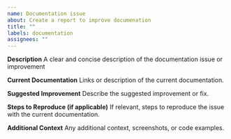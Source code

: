 ```yaml
---
name: Documentation issue
about: Create a report to improve documenation
title: ""
labels: documentation
assignees: ""
---
```


**Description**
A clear and concise description of the documentation issue or improvement

**Current Documentation**
Links or description of the current documentation.

**Suggested Improvement**
Describe the suggested improvement or fix.

**Steps to Reproduce (if applicable)**
If relevant, steps to reproduce the issue with the current documentation.

**Additional Context**
Any additional context, screenshots, or code examples.
